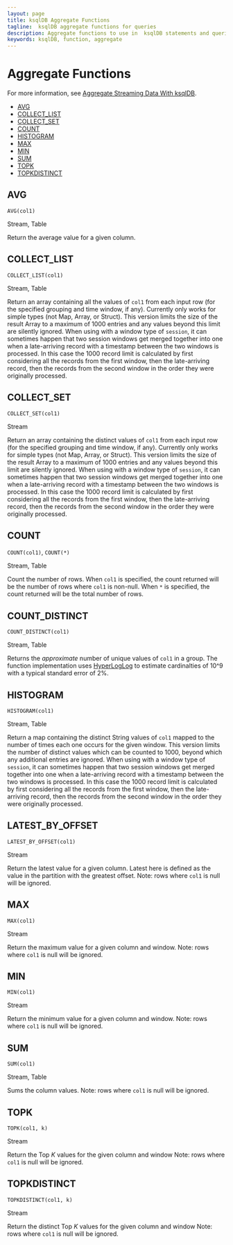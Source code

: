 ```yaml
---
layout: page
title: ksqlDB Aggregate Functions
tagline:  ksqlDB aggregate functions for queries
description: Aggregate functions to use in  ksqlDB statements and queries
keywords: ksqlDB, function, aggregate
---
```


Aggregate Functions
===================

For more information, see
[Aggregate Streaming Data With ksqlDB](../aggregate-streaming-data.md).

  - [AVG](#average)
  - [COLLECT_LIST](#collectlist)
  - [COLLECT_SET](#collectset)
  - [COUNT](#count)
  - [HISTOGRAM](#histogram)
  - [MAX](#max)
  - [MIN](#min)
  - [SUM](#sum)
  - [TOPK](#topk)
  - [TOPKDISTINCT](#topkdistinct)

AVG
---

`AVG(col1)`

Stream, Table

Return the average value for a given column.

COLLECT_LIST
------------

`COLLECT_LIST(col1)`

Stream, Table

Return an array containing all the values of `col1` from each
input row (for the specified grouping and time window, if any).
Currently only works for simple types (not Map, Array, or Struct).
This version limits the size of the result Array to a maximum of
1000 entries and any values beyond this limit are silently ignored.
When using with a window type of `session`, it can sometimes
happen that two session windows get merged together into one when a
late-arriving record with a timestamp between the two windows is
processed. In this case the 1000 record limit is calculated by
first considering all the records from the first window, then the
late-arriving record, then the records from the second window in
the order they were originally processed.


COLLECT_SET
-----------

`COLLECT_SET(col1)`

Stream

Return an array containing the distinct values of `col1` from
each input row (for the specified grouping and time window, if any).
Currently only works for simple types (not Map, Array, or Struct).
This version limits the size of the result Array to a maximum of
1000 entries and any values beyond this limit are silently ignored.
When using with a window type of `session`, it can sometimes
happen that two session windows get merged together into one when a
late-arriving record with a timestamp between the two windows is
processed. In this case the 1000 record limit is calculated by
first considering all the records from the first window, then the
late-arriving record, then the records from the second window in
the order they were originally processed.


COUNT
-----

`COUNT(col1)`, 
`COUNT(*)`     

Stream, Table

Count the number of rows. When `col1` is specified, the count
returned will be the number of rows where `col1` is non-null.
When `*` is specified, the count returned will be the total
number of rows.

COUNT_DISTINCT
--------------

`COUNT_DISTINCT(col1)`

Stream, Table

Returns the _approximate_ number of unique values of `col1` in a group.
The function implementation uses [HyperLogLog](https://en.wikipedia.org/wiki/HyperLogLog)
to estimate cardinalties of 10^9 with a typical standard error of 2%.


HISTOGRAM
---------

`HISTOGRAM(col1)`

Stream, Table

Return a map containing the distinct String values of `col1`
mapped to the number of times each one occurs for the given window.
This version limits the number of distinct values which can be
counted to 1000, beyond which any additional entries are ignored.
When using with a window type of `session`, it can sometimes
happen that two session windows get merged together into one when a
late-arriving record with a timestamp between the two windows is
processed. In this case the 1000 record limit is calculated by
first considering all the records from the first window, then the
late-arriving record, then the records from the second window in
the order they were originally processed.

LATEST_BY_OFFSET
----------------

`LATEST_BY_OFFSET(col1)`

Stream

Return the latest value for a given column. Latest here is defined as the value in the partition
with the greatest offset.
Note: rows where `col1` is null will be ignored.

MAX
---

`MAX(col1)`

Stream

Return the maximum value for a given column and window.
Note: rows where `col1` is null will be ignored.

MIN
---

`MIN(col1)`

Stream

Return the minimum value for a given column and window.
Note: rows where `col1` is null will be ignored.

SUM
---

`SUM(col1)`

Stream, Table

Sums the column values.
Note: rows where `col1` is null will be ignored.

TOPK
----

`TOPK(col1, k)`

Stream

Return the Top *K* values for the given column and window
Note: rows where `col1` is null will be ignored.

TOPKDISTINCT
------------

`TOPKDISTINCT(col1, k)`

Stream

Return the distinct Top *K* values for the given column and window
Note: rows where `col1` is null will be ignored.
